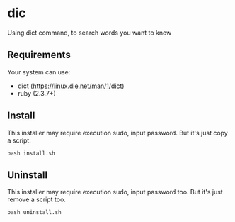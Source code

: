 # dic
Using dict command, to search words you want to know


## Requirements
Your system can use:
- dict (https://linux.die.net/man/1/dict)
- ruby (2.3.7+)


## Install
This installer may require execution sudo, input password. But it's just copy a script.

    bash install.sh

## Uninstall
This installer may require execution sudo, input password too. But it's just remove a script too.

    bash uninstall.sh
